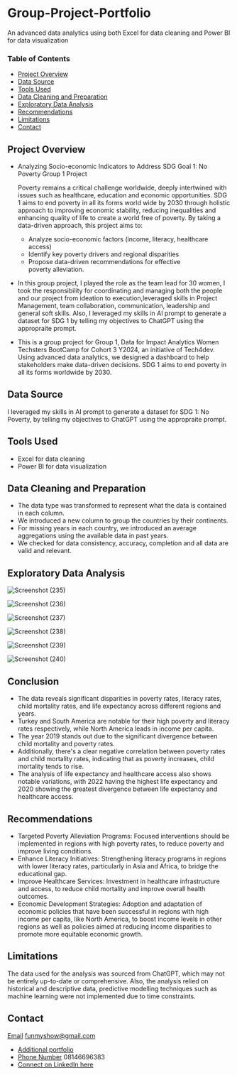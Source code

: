 # Group-Project-Portfolio
An advanced data analytics using both Excel for data cleaning and Power BI for data visualization

### Table of Contents

 - [Project Overview](#project-overview)
 - [Data Source](#data-source)
 - [Tools Used](#tools-used)
 - [Data Cleaning and Preparation](#data-cleaning-and-preparation)
 - [Exploratory Data Analysis](#exploratory-data-analysis)
 - [Recommendations](#recommendations)
 - [Limitations](#limitations)
 - [Contact](#contact)



## Project Overview
- Analyzing Socio-economic Indicators to Address SDG Goal 1: No Poverty Group 1 Project

  Poverty remains a critical challenge worldwide, deeply intertwined with issues such as healthcare, education and economic opportunities. 
SDG 1 aims to end poverty in all its forms world wide by 2030 through holistic approach to improving economic stability, reducing inequalities and enhancing quality of life to create a world free of poverty. By taking a data-driven approach, this project aims to: 
   - Analyze socio-economic factors (income, literacy, healthcare access)
   - Identify key poverty drivers and regional disparities
   - Propose data-driven recommendations for effective poverty alleviation.


- In this group project, I played the role as the team lead for 30 women, I took the responsibility for coordinating and managing both the people and our project from ideation to execution,leveraged skills in Project Management, team collaboration, communication, leadership and general soft skills. Also, I leveraged my skills in AI prompt to generate a dataset for SDG 1 by telling my objectives to ChatGPT using the appropraite prompt.

 - This is a group project for Group 1, Data for Impact Analytics Women Techsters BootCamp for Cohort 3 Y2024, an initiative of Tech4dev. Using advanced data analytics, we designed a dashboard to help stakeholders make data-driven decisions. SDG 1 aims to end poverty in all its forms worldwide by 2030.

## Data Source

I leveraged my skills in AI prompt to generate a dataset for SDG 1: No Poverty, by telling my objectives to ChatGPT using the appropraite prompt.


## Tools Used

-  Excel for data cleaning 
-  Power BI for data visualization

## Data Cleaning and Preparation

- The data type was transformed to represent what the data is contained in each column.
- We introduced a new column to group the countries by their continents.
- For missing years in each country, we introduced an average aggregations using the available data in past years.
- We checked for data consistency, accuracy, completion and all data are valid and relevant.


## Exploratory Data Analysis


![Screenshot (235)](https://github.com/user-attachments/assets/e8e69d6b-eb0b-4edd-b240-fcbe1db01090)

![Screenshot (236)](https://github.com/user-attachments/assets/5dcad399-8fa0-483e-a00a-ffb9889c4697)

![Screenshot (237)](https://github.com/user-attachments/assets/9c2f02bc-d9e2-4f98-8f5b-5b4fef93ecfa)

![Screenshot (238)](https://github.com/user-attachments/assets/594b0d62-83aa-4383-a100-46972435f9e9)

![Screenshot (239)](https://github.com/user-attachments/assets/aa2e4046-dc08-447e-9723-4234df42667f)

![Screenshot (240)](https://github.com/user-attachments/assets/96903ce6-b231-4892-8c0e-fb57b2bbc529)

## Conclusion

- The data reveals significant disparities in poverty rates, literacy rates, child mortality rates, and life expectancy across different regions and years. 
- Turkey and South America are notable for their high poverty and literacy rates respectively, while North America leads in income per capita. 
- The year 2019 stands out due to the significant divergence between child mortality and poverty rates. 
- Additionally, there's a clear negative correlation between poverty rates and child mortality rates, indicating that as poverty increases, child mortality tends to rise. 
- The analysis of life expectancy and healthcare access also shows notable variations, with 2022 having the highest life expectancy and 2020 showing the greatest divergence between life expectancy and healthcare access.

## Recommendations

- Targeted Poverty Alleviation Programs: Focused interventions should be implemented in regions with high poverty rates, to reduce poverty and improve living conditions.
- Enhance Literacy Initiatives: Strengthening literacy programs in regions with lower literacy rates, particularly in Asia and Africa, to bridge the educational gap.
- Improve Healthcare Services: Investment in healthcare infrastructure and access, to reduce child mortality and improve overall health outcomes.
- Economic Development Strategies: Adoption and adaptation of economic policies that have been successful in regions with high income per capita, like North America, to boost income levels in other regions as well as policies aimed at reducing income disparities to promote more equitable economic growth.

## Limitations

The data used for the analysis was sourced from ChatGPT, which may not be entirely up-to-date or comprehensive. Also, the analysis relied on historical and descriptive data, predictive modelling techniques such as machine learning were not implemented due to time constraints.

## Contact

 [Email](https://myaccount.google.com/) funmyshow@gmail.com
- [Additional portfolio](https://www.datacamp.com/portfolio/funmyshow)
- [Phone Number](08146696383) 08146696383
- [Connect on LinkedIn here](https://www.linkedin.com/in/funmilayo-shodimu)
